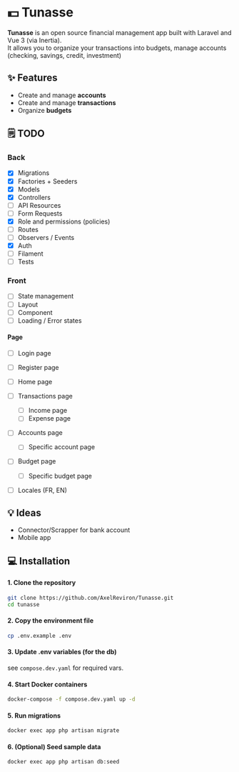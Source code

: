 # 💵 Tunasse

**Tunasse** is an open source financial management app built with Laravel and Vue 3 (via Inertia).  
It allows you to organize your transactions into budgets, manage accounts (checking, savings, credit, investment)

## ✨ Features

- Create and manage **accounts**
- Create and manage **transactions**
- Organize **budgets**


## 🗒️ TODO
### Back
- [x] Migrations
- [x] Factories + Seeders
- [x] Models
- [x] Controllers
- [ ] API Resources
- [ ] Form Requests
- [x] Role and permissions (policies)
- [ ] Routes
- [ ] Observers / Events
- [x] Auth
- [ ] Filament
- [ ] Tests
### Front
- [ ] State management
- [ ] Layout
- [ ] Component
- [ ] Loading / Error states
#### Page
- [ ] Login page
- [ ] Register page
- [ ] Home page
- [ ] Transactions page
  - [ ] Income page
  - [ ] Expense page
- [ ] Accounts page
  - [ ] Specific account page
- [ ] Budget page
  - [ ] Specific budget page
- [ ] Locales (FR, EN)


## 💡 Ideas
- Connector/Scrapper for bank account
- Mobile app

## 💻 Installation

#### 1. Clone the repository
```bash
git clone https://github.com/AxelReviron/Tunasse.git
cd tunasse
```

#### 2. Copy the environment file
```bash
cp .env.example .env
```

#### 3. Update .env variables (for the db)
see `compose.dev.yaml` for required vars.

#### 4. Start Docker containers
```bash
docker-compose -f compose.dev.yaml up -d
```

#### 5. Run migrations
```bash
docker exec app php artisan migrate
```
#### 6. (Optional) Seed sample data
```bash
docker exec app php artisan db:seed
```
